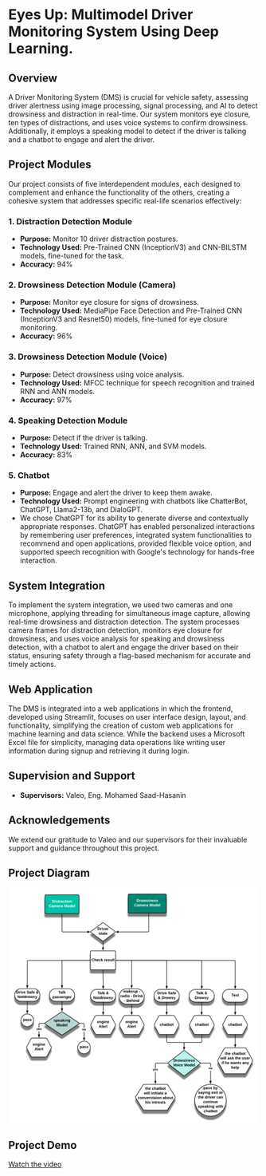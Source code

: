 # Eyes Up: Multimodel Driver Monitoring System Using Deep Learning.

## Overview

A Driver Monitoring System (DMS) is crucial for vehicle safety, assessing driver alertness using image processing, signal processing, and AI to detect drowsiness and distraction in real-time. Our system monitors eye closure, ten types of distractions, and uses voice systems to confirm drowsiness. Additionally, it employs a speaking model to detect if the driver is talking and a chatbot to engage and alert the driver.

## Project Modules

Our project consists of five interdependent modules, each designed to complement and enhance the functionality of the others, creating a cohesive system that addresses specific real-life scenarios effectively:

### 1. Distraction Detection Module
- **Purpose:** Monitor 10 driver distraction postures.
- **Technology Used:** Pre-Trained CNN (InceptionV3) and CNN-BILSTM models, fine-tuned for the task.
- **Accuracy:** 94%

### 2. Drowsiness Detection Module (Camera)
- **Purpose:** Monitor eye closure for signs of drowsiness.
- **Technology Used:** MediaPipe Face Detection and Pre-Trained CNN (InceptionV3 and Resnet50) models, fine-tuned for eye closure monitoring.
- **Accuracy:** 96%
  
### 3. Drowsiness Detection Module (Voice)
- **Purpose:** Detect drowsiness using voice analysis.
- **Technology Used:** MFCC technique for speech recognition and trained RNN and ANN models.
- **Accuracy:** 97%
  
### 4. Speaking Detection Module
- **Purpose:** Detect if the driver is talking.
- **Technology Used:** Trained RNN, ANN, and SVM models.
- **Accuracy:** 83%

### 5. Chatbot
- **Purpose:** Engage and alert the driver to keep them awake.
- **Technology Used:** Prompt engineering with chatbots like ChatterBot, ChatGPT, Llama2-13b, and DialoGPT.
- We chose ChatGPT for its ability to generate diverse and contextually appropriate responses. ChatGPT has enabled personalized interactions by remembering user preferences, integrated system functionalities to recommend and open applications, provided flexible voice option, and supported speech recognition with Google's technology for hands-free interaction.

## System Integration

To implement the system integration, we used two cameras and one microphone, applying threading for simultaneous image capture, allowing real-time drowsiness and distraction detection. The system processes camera frames for distraction detection, monitors eye closure for drowsiness, and uses voice analysis for speaking and drowsiness detection, with a chatbot to alert and engage the driver based on their status, ensuring safety through a flag-based mechanism for accurate and timely actions.

## Web Application

The DMS is integrated into a web applications in which the frontend, developed using Streamlit, focuses on user interface design, layout, and functionality, simplifying the creation of custom web applications for machine learning and data science. While the backend uses a Microsoft Excel file for simplicity, managing data operations like writing user information during signup and retrieving it during login.


## Supervision and Support

- **Supervisors:** Valeo, Eng. Mohamed Saad-Hasanin

## Acknowledgements

We extend our gratitude to Valeo and our supervisors for their invaluable support and guidance throughout this project.

## Project Diagram

![Project Diagram](https://github.com/mariamhanafy02/EyesUp_Multimodal_Driver_Monitoring_System_using_deep_learning/blob/main/gp%20flow.png)

## Project Demo

[Watch the video](https://drive.google.com/file/d/1l5mEC6EDgJrROS4RXr6Xy_kIPO01mzRX/view?usp=drivesdk)

